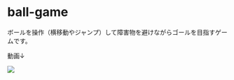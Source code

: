 # ball-game

ボールを操作（横移動やジャンプ）して障害物を避けながらゴールを目指すゲームです。

動画↓

[![](https://img.youtube.com/vi/gYFScgQiFqY/0.jpg)](https://www.youtube.com/watch?v=gYFScgQiFqY)

